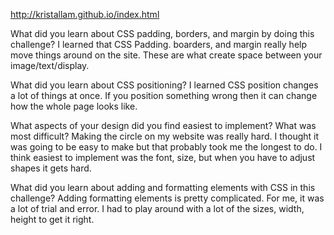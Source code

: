 http://kristallam.github.io/index.html


What did you learn about CSS padding, borders, and margin by doing this challenge?
  I learned that CSS Padding. boarders, and margin really help move things around on the site. These are what create space between your image/text/display.

What did you learn about CSS positioning?
  I learned CSS position changes a lot of things at once. If you position something wrong then it can change how the whole page looks like.

What aspects of your design did you find easiest to implement? What was most difficult?
  Making the circle on my website was really hard. I thought it was going to be easy to make but that probably took me the longest to do. I think easiest to implement was the font, size, but when you have to adjust shapes it gets hard.

What did you learn about adding and formatting elements with CSS in this challenge?
  Adding formatting elements is pretty complicated. For me, it was a lot of trial and error. I had to play around with a lot of the sizes, width, height to get it right.